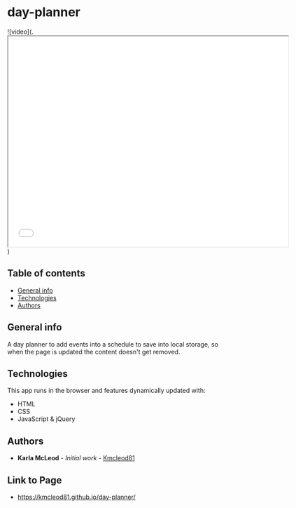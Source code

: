 # day-planner

![video](.<iframe src="null" width="640" height="480"></iframe>)

## Table of contents
* [General info](#general-info)
* [Technologies](#technologies)
* [Authors](#authors)

## General info
A day planner to add events into a schedule to save into local storage, so when the page is updated the content doesn't get removed.
    
## Technologies
This app runs in the browser and features dynamically updated with: 

* HTML
* CSS
* JavaScript & jQuery
    

## Authors

* **Karla McLeod** - *Initial work* - [Kmcleod81](https://github.com/Kmcleod81)


## Link to Page

* https://kmcleod81.github.io/day-planner/
